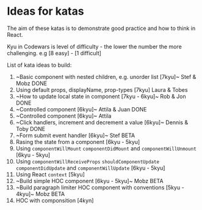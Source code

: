# Ideas for katas

The aim of these katas is to demonstrate good practice and how to think in React.

Kyu in Codewars is level of difficulty - the lower the number the more challenging. e.g [8 easy] - [1 difficult]

List of kata ideas to build:

1. ~Basic component with nested children, e.g. unorder list [7kyu]~ Stef & Mobz  DONE
1. Using default props, displayName, prop-types [7kyu] Laura & Tobes 
1. ~How to update local state in component [7kyu - 6kyu]~ Rob & Jon DONE
1. ~Controlled component [6kyu]~ Attila & Juan DONE
1. ~Controlled component [6kyu]~ Attila
1. ~Click handlers, increment and decrement a value [6kyu]~ Dennis & Toby DONE
1. ~Form submit event handler [6kyu]~ Stef BETA
1. Rasing the state from a component [6kyu - 5kyu]
1. Using `componentWillMount` `componentDidMount` and `componentWillUnmount` [6kyu - 5kyu]
1. Using `componentWillReceiveProps` `shouldComponentUpdate` `componentDidUpdate` and `componentWillUpdate` [6kyu - 5kyu]
1. Using React `context` [5kyu]
1. ~Build simple HOC component [6kyu - 5kyu]~ Mobz BETA
1. ~Build paragraph limiter HOC component with conventions [5kyu - 4kyu]~ Mobz BETA 
1. HOC with componsition [4kyn]
